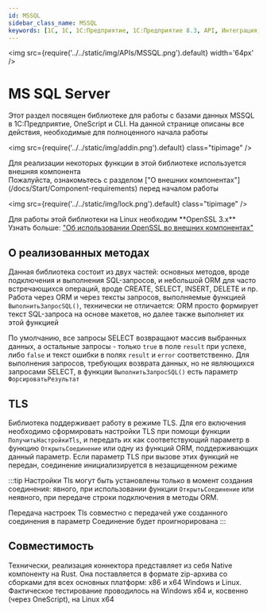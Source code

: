 ```yaml
---
id: MSSQL
sidebar_class_name: MSSQL
keywords: [1C, 1С, 1С:Предприятие, 1С:Предприятие 8.3, API, Интеграция, Сервисы, Обмен, OneScript, CLI, MSSQL, Microsoft SQL Server]
---
```


<img src={require('../../static/img/APIs/MSSQL.png').default} width='64px' />

# MS SQL Server

Этот раздел посвящен библиотеке для работы с базами данных MSSQL в 1С:Предприятие, OneScript и CLI. На данной странице описаны все действия, необходимые для полноценного начала работы

<div class="theme-admonition theme-admonition-info admonition_node_modules-@docusaurus-theme-classic-lib-theme-Admonition-Layout-styles-module alert alert--info">

<img src={require('../../static/img/addin.png').default} class="tipimage" />
<div class="addin">Для реализации некоторых функции в этой библиотеке используется внешняя компонента <br/>
Пожалуйста, ознакомьтесь с разделом ["О внешних компонентах"](/docs/Start/Component-requirements) перед началом работы</div>
</div>


<div class="theme-admonition theme-admonition-caution admonition_node_modules-@docusaurus-theme-classic-lib-theme-Admonition-Layout-styles-module alert alert--warning">

<img src={require('../../static/img/lock.png').default} class="tipimage" />
<div class="addin">Для работы этой библиотеки на Linux необходим **OpenSSL 3.x** <br/>
Узнать больше: <a href="/docs/Start/Component-requirements#openssl" class="orangelink">"Об использовании OpenSSL во внешних компонентах"</a></div>
</div>

## О реализованных методах

Данная библиотека состоит из двух частей: основных методов, вроде подключения и выполнения SQL-запросов, и небольшой ORM для часто встречающихся операций, вроде CREATE, SELECT, INSERT, DELETE и пр. Работа через ORM и через тексты запросов, выполняемые функцией `ВыполнитьЗапросSQL()`, технически не отличается: ORM просто формирует текст SQL-запроса на основе макетов, но далее также выполняет их этой функцией

По умолчанию, все запросы SELECT возвращают массив выбранных данных, а остальные запросы - только `true` в поле `result` при успехе, либо `false` и текст ошибки в полях `result` и `error` соответственно. Для выполнения запросов, требующих возврата данных, но не являющихся запросами SELECT, в функции `ВыполнитьЗапросSQL()` есть параметр `ФорсироватьРезультат`


## TLS

Библиотека поддерживает работу в режиме TLS. Для его включения необходимо сформировать настройки TLS при помощи функции `ПолучитьНастройкиTls`, и передать их как соответствующий параметр в функцию `ОткрытьСоединение` или одну из функций ORM, поддерживающих данный параметр. Если параметр TLS при вызове этих функций не передан, соединение инициализируется в незащищенном режиме

:::tip
Настройки Tls могут быть установлены только в момент создания соединения: явного, при использовании функции `ОткрытьСоединение` или неявного, при передаче строки подключения в методы ORM.

Передача настроек Tls совместно с передачей уже созданного соединения в параметр Соединение будет проигнорирована
:::

## Совместимость

Технически, реализация коннектора представляет из себя Native компоненту на Rust. Она поставляется в формате zip-архива со сборками для всех основных платформ: x86 и x64 Windows и Linux. Фактическое тестирование проводилось на Windows x64 и, косвенно (через OneScript), на Linux x64